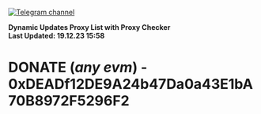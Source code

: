 [![Telegram channel](https://img.shields.io/endpoint?url=https://runkit.io/damiankrawczyk/telegram-badge/branches/master?url=https://t.me/n4z4v0d)](https://t.me/n4z4v0d) 

**Dynamic Updates Proxy List with Proxy Checker**  
**Last Updated: 19.12.23 15:58**

# DONATE (_any evm_) - 0xDEADf12DE9A24b47Da0a43E1bA70B8972F5296F2
